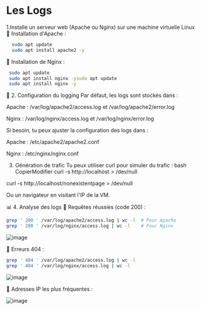 # Les Logs
  
1.Installe un serveur web (Apache ou Nginx) sur une machine virtuelle Linux
🔹 Installation d'Apache :
 ```bash
   sudo apt update
   sudo apt install apache2 -y
   ```


🔹 Installation de Nginx :
 ```bash
  sudo apt update
  sudo apt install nginx -ysudo apt update
  sudo apt install nginx -y
   ```

📝 2. Configuration du logging
Par défaut, les logs sont stockés dans :

Apache : /var/log/apache2/access.log et /var/log/apache2/error.log

Nginx : /var/log/nginx/access.log et /var/log/nginx/error.log

Si besoin, tu peux ajuster la configuration des logs dans :

Apache : /etc/apache2/apache2.conf

Nginx : /etc/nginx/nginx.conf

 3. Génération de trafic
Tu peux utiliser curl pour simuler du trafic :
bash
CopierModifier
curl -s http://localhost > /dev/null

curl -s http://localhost/nonexistentpage > /dev/null

Ou un navigateur en visitant l'IP de la VM.


📊 4. Analyse des logs
🔹 Requêtes réussies (code 200) :
 ```bash
 grep ' 200 ' /var/log/apache2/access.log | wc -l  # Pour Apache
 grep ' 200 ' /var/log/nginx/access.log | wc -l    # Pour Nginx
   ```

![image](https://github.com/user-attachments/assets/d9817421-b6dd-4909-ba52-94daa7435444)


🔹 Erreurs 404 :
 ```bash
grep ' 404 ' /var/log/apache2/access.log | wc -l
grep ' 404 ' /var/log/nginx/access.log | wc -l
   ```

![image](https://github.com/user-attachments/assets/ede8279d-dae0-4d80-95cb-a0f711d6fa2a)

🔹 Adresses IP les plus fréquentes :

![image](https://github.com/user-attachments/assets/563ec48b-129b-4a4a-bff1-a8cb2a63256a)


